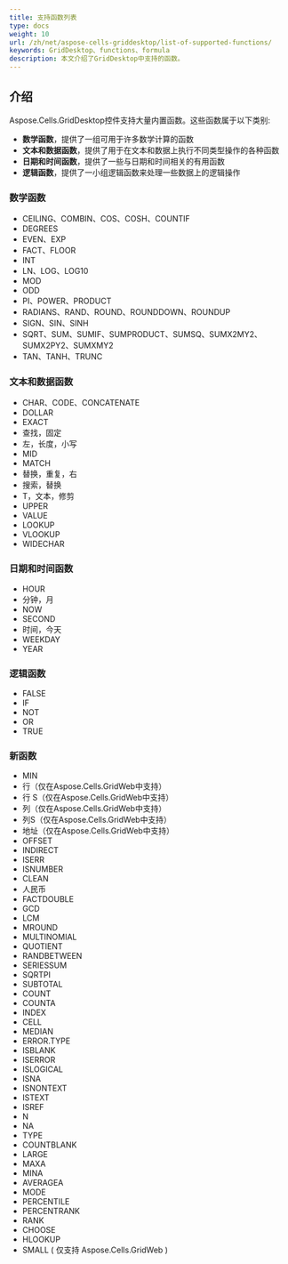 ```yaml
---
title: 支持函数列表
type: docs
weight: 10
url: /zh/net/aspose-cells-griddesktop/list-of-supported-functions/
keywords: GridDesktop、functions、formula
description: 本文介绍了GridDesktop中支持的函数。
---
```


## **介绍**
Aspose.Cells.GridDesktop控件支持大量内置函数。这些函数属于以下类别:

- **数学函数**，提供了一组可用于许多数学计算的函数
- **文本和数据函数**，提供了用于在文本和数据上执行不同类型操作的各种函数
- **日期和时间函数**，提供了一些与日期和时间相关的有用函数
- **逻辑函数**，提供了一小组逻辑函数来处理一些数据上的逻辑操作
### **数学函数**
- CEILING、COMBIN、COS、COSH、COUNTIF
- DEGREES
- EVEN、EXP
- FACT、FLOOR
- INT
- LN、LOG、LOG10
- MOD
- ODD
- PI、POWER、PRODUCT
- RADIANS、RAND、ROUND、ROUNDDOWN、ROUNDUP
- SIGN、SIN、SINH
- SQRT、SUM、SUMIF、SUMPRODUCT、SUMSQ、SUMX2MY2、SUMX2PY2、SUMXMY2
- TAN、TANH、TRUNC
### **文本和数据函数**
- CHAR、CODE、CONCATENATE
- DOLLAR
- EXACT
- 查找，固定
- 左，长度，小写
- MID
- MATCH
- 替换，重复，右
- 搜索，替换
- T，文本，修剪
- UPPER
- VALUE
- LOOKUP
- VLOOKUP
- WIDECHAR
### **日期和时间函数**
- HOUR
- 分钟，月
- NOW
- SECOND
- 时间，今天
- WEEKDAY
- YEAR
### **逻辑函数**
- FALSE
- IF
- NOT
- OR
- TRUE
### **新函数**
- MIN
- 行（仅在Aspose.Cells.GridWeb中支持）
- 行 S（仅在Aspose.Cells.GridWeb中支持）
- 列（仅在Aspose.Cells.GridWeb中支持）
- 列S（仅在Aspose.Cells.GridWeb中支持）
- 地址（仅在Aspose.Cells.GridWeb中支持）
- OFFSET
- INDIRECT
- ISERR
- ISNUMBER
- CLEAN
- 人民币
- FACTDOUBLE
- GCD
- LCM
- MROUND
- MULTINOMIAL
- QUOTIENT
- RANDBETWEEN
- SERIESSUM
- SQRTPI
- SUBTOTAL
- COUNT
- COUNTA
- INDEX
- CELL
- MEDIAN
- ERROR.TYPE
- ISBLANK
- ISERROR
- ISLOGICAL
- ISNA
- ISNONTEXT
- ISTEXT
- ISREF
- N
- NA
- TYPE
- COUNTBLANK
- LARGE
- MAXA
- MINA
- AVERAGEA
- MODE
- PERCENTILE
- PERCENTRANK
- RANK
- CHOOSE
- HLOOKUP
- SMALL ( 仅支持 Aspose.Cells.GridWeb )

